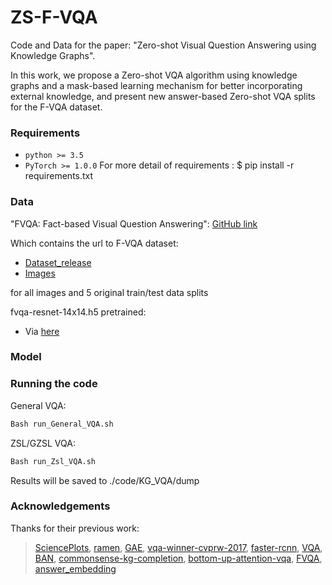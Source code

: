 # ZS-F-VQA

Code and Data for the paper: "Zero-shot Visual Question Answering using Knowledge Graphs".

In this work,  we propose a Zero-shot VQA algorithm using knowledge graphs and a mask-based learning mechanism for better incorporating external knowledge, and present new answer-based Zero-shot VQA splits for the F-VQA dataset. 


### Requirements
- `python >= 3.5`
- `PyTorch >= 1.0.0`
For more detail of requirements :
	$ pip install -r requirements.txt


### Data
"FVQA: Fact-based Visual Question Answering": [GitHub link](https://github.com/wangpengnorman/FVQA)

Which contains the url to F-VQA dataset: 
 - [Dataset_release](https://www.dropbox.com/s/iyz6l7jhbt6jb7q/new_dataset_release.zip?dl=0)
 - [Images](https://www.dropbox.com/s/iyz6l7jhbt6jb7q/new_dataset_release.zip?dl=0&file_subpath=%2Fnew_dataset_release%2Fimages)

for all images and 5 original train/test data splits

fvqa-resnet-14x14.h5 pretrained: 
 - Via [here](https://github.com/hexiang-hu/answer_embedding) 

### Model




### Running the code
General VQA:
```bash
Bash run_General_VQA.sh
```

ZSL/GZSL VQA:
```bash
Bash run_Zsl_VQA.sh
```

Results will be saved to ./code/KG_VQA/dump



### Acknowledgements
Thanks for their previous work:
>[SciencePlots](https://github.com/garrettj403/SciencePlots), [ramen](https://github.com/erobic/ramen), [GAE](https://github.com/zfjsail/gae-pytorch), [vqa-winner-cvprw-2017](https://github.com/markdtw/vqa-winner-cvprw-2017), [faster-rcnn](https://github.com/jwyang/faster-rcnn.pytorch), [VQA](https://github.com/Shivanshu-Gupta/Visual-Question-Answering), [BAN](https://github.com/jnhwkim/ban-vqa), [commonsense-kg-completion](https://github.com/allenai/commonsense-kg-completion), [bottom-up-attention-vqa](https://github.com/hengyuan-hu/bottom-up-attention-vqa), [FVQA](https://github.com/wangpengnorman/FVQA), [answer_embedding](https://github.com/hexiang-hu/answer_embedding)


